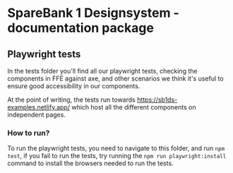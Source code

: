 # SpareBank 1 Designsystem - documentation package

## Playwright tests

In the tests folder you'll find all our playwright tests, checking the
components in FFE against axe, and other scenarios we think it's useful to
ensure good accessibility in our components.

At the point of writing, the tests run towards https://sb1ds-examples.netlify.app/
which host all the different components on independent pages.

### How to run?

To run the playwright tests, you need to navigate to this folder, and run
`npm test`, if you fail to run the tests, try running the `npm run playwright:install`
command to install the browsers needed to run the tests.
